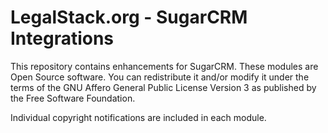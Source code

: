 LegalStack.org - SugarCRM Integrations
======================================

This repository contains enhancements for SugarCRM. These modules are Open Source software. 
You can redistribute it and/or modify it under the terms of the GNU Affero General Public 
License Version 3 as published by the Free Software Foundation.

Individual  copyright notifications are included in each module.

